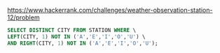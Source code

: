 https://www.hackerrank.com/challenges/weather-observation-station-12/problem

```sql
SELECT DISTINCT CITY FROM STATION WHERE \
LEFT(CITY, 1) NOT IN ('A','E','I','O','U') \
AND RIGHT(CITY, 1) NOT IN ('A','E','I','O','U');
```
